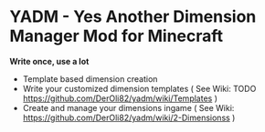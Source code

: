 # YADM - Yes Another Dimension Manager Mod for Minecraft

**Write once, use a lot**

- Template based dimension creation
- Write your customized dimension templates ( See Wiki: TODO https://github.com/DerOli82/yadm/wiki/Templates )
- Create and manage your dimensions ingame ( See Wiki: https://github.com/DerOli82/yadm/wiki/2-Dimensionss )

